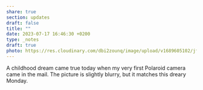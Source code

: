 ```yaml
---
share: true
section: updates
draft: false
title: ""
date: 2023-07-17 16:46:30 +0200
type: _notes
draft: true
photo: https://res.cloudinary.com/dbi2zounq/image/upload/v1689605102/jfedctqreximibglotmu.jpg
---
```



A childhood dream came true today when my very first Polaroid camera came in the mail. The picture is slightly blurry, but it matches this dreary Monday. 
